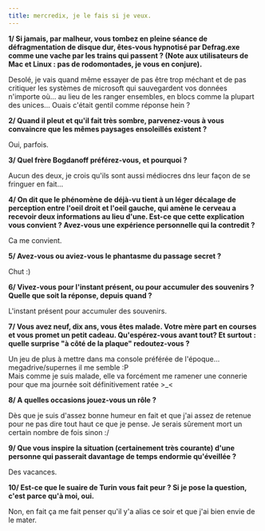 ```yaml
---
title: mercredix, je le fais si je veux.
---
```


**1/ Si jamais, par malheur, vous tombez en pleine séance de défragmentation de disque dur, êtes-vous hypnotisé par Defrag.exe comme une vache par les trains qui passent ? (Note aux utilisateurs de Mac et Linux : pas de rodomontades, je vous en conjure).**

Desolé, je vais quand même essayer de pas être trop méchant et de pas
critiquer les systèmes de microsoft qui sauvegardent vos données n'importe
où... au lieu de les ranger ensembles, en blocs comme la plupart des unices...
Ouais c'était gentil comme réponse hein ?

**2/ Quand il pleut et qu'il fait très sombre, parvenez-vous à vous convaincre que les mêmes paysages ensoleillés existent ?**

Oui, parfois.

**3/ Quel frère Bogdanoff préférez-vous, et pourquoi ?**

Aucun des deux, je crois qu'ils sont aussi médiocres dns leur façon de se
fringuer en fait...

**4/ On dit que le phénomène de déjà-vu tient à un léger décalage de perception entre l'oeil droit et l'oeil gauche, qui amène le cerveau a recevoir deux informations au lieu d'une. Est-ce que cette explication vous convient ? Avez-vous une expérience personnelle qui la contredit ?**

Ca me convient.

**5/ Avez-vous ou aviez-vous le phantasme du passage secret ?**

Chut :)

**6/ Vivez-vous pour l'instant présent, ou pour accumuler des souvenirs ? Quelle que soit la réponse, depuis quand ?**

L'instant présent pour accumuler des souvenirs.

**7/ Vous avez neuf, dix ans, vous êtes malade. Votre mère part en courses et vous promet un petit cadeau. Qu'espérez-vous avant tout? Et surtout : quelle surprise "à côté de la plaque" redoutez-vous ?**

Un jeu de plus à mettre dans ma console préférée de l'époque...
megadrive/supernes il me semble :P  
Mais comme je suis malade, elle va forcément me ramener une connerie pour que
ma journée soit définitivement ratée >_<

**8/ A quelles occasions jouez-vous un rôle ?**

Dès que je suis d'assez bonne humeur en fait et que j'ai assez de retenue pour
ne pas dire tout haut ce que je pense. Je serais sûrement mort un certain
nombre de fois sinon :/

**9/ Que vous inspire la situation (certainement très courante) d'une personne qui passerait davantage de temps endormie qu'éveillée ?**

Des vacances.

**10/ Est-ce que le suaire de Turin vous fait peur ? Si je pose la question, c'est parce qu'à moi, oui.**

Non, en fait ça me fait penser qu'il y'a alias ce soir et que j'ai bien envie
de le mater.

